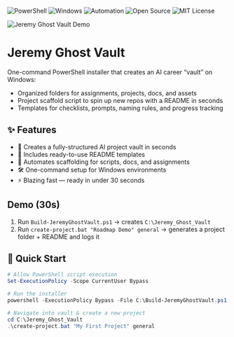 ![PowerShell](https://img.shields.io/badge/PowerShell-5391FE?style=for-the-badge&logo=powershell&logoColor=white)
![Windows](https://img.shields.io/badge/Windows-0078D6?style=for-the-badge&logo=windows&logoColor=white)
![Automation](https://img.shields.io/badge/Automation-FFB900?style=for-the-badge&logo=autohotkey&logoColor=black)
![Open Source](https://img.shields.io/badge/Open%20Source-%23FF6600.svg?style=for-the-badge&logo=open-source-initiative&logoColor=white)
![MIT License](https://img.shields.io/badge/License-MIT-green?style=for-the-badge)

![Jeremy Ghost Vault Demo](docs/demo.gif)

# Jeremy Ghost Vault

One-command PowerShell installer that creates an AI career “vault” on Windows:
- Organized folders for assignments, projects, docs, and assets
- Project scaffold script to spin up new repos with a README in seconds
- Templates for checklists, prompts, naming rules, and progress tracking

## ✨ Features
- 📁 Creates a fully-structured AI project vault in seconds  
- 📜 Includes ready-to-use README templates  
- 🔄 Automates scaffolding for scripts, docs, and assignments  
- 🛠 One-command setup for Windows environments  
- ⚡ Blazing fast — ready in under 30 seconds  


## Demo (30s)
1) Run `Build-JeremyGhostVault.ps1` → creates `C:\Jeremy_Ghost_Vault`
2) Run `create-project.bat "Roadmap Demo" general` → generates a project folder + README and logs it

## 🚀 Quick Start
```powershell
# Allow PowerShell script execution
Set-ExecutionPolicy -Scope CurrentUser Bypass

# Run the installer
powershell -ExecutionPolicy Bypass -File C:\Build-JeremyGhostVault.ps1

# Navigate into vault & create a new project
cd C:\Jeremy_Ghost_Vault
.\create-project.bat "My First Project" general

